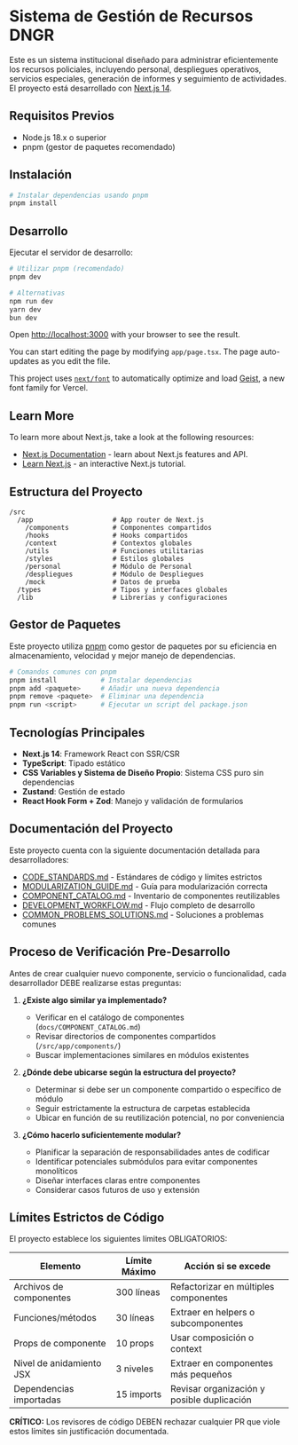 # Sistema de Gestión de Recursos DNGR

Este es un sistema institucional diseñado para administrar eficientemente los recursos policiales, incluyendo personal, despliegues operativos, servicios especiales, generación de informes y seguimiento de actividades. El proyecto está desarrollado con [Next.js 14](https://nextjs.org).

## Requisitos Previos

- Node.js 18.x o superior
- pnpm (gestor de paquetes recomendado)

## Instalación

```bash
# Instalar dependencias usando pnpm
pnpm install
```

## Desarrollo

Ejecutar el servidor de desarrollo:

```bash
# Utilizar pnpm (recomendado)
pnpm dev

# Alternativas
npm run dev
yarn dev
bun dev
```

Open [http://localhost:3000](http://localhost:3000) with your browser to see the result.

You can start editing the page by modifying `app/page.tsx`. The page auto-updates as you edit the file.

This project uses [`next/font`](https://nextjs.org/docs/app/building-your-application/optimizing/fonts) to automatically optimize and load [Geist](https://vercel.com/font), a new font family for Vercel.

## Learn More

To learn more about Next.js, take a look at the following resources:

- [Next.js Documentation](https://nextjs.org/docs) - learn about Next.js features and API.
- [Learn Next.js](https://nextjs.org/learn) - an interactive Next.js tutorial.

## Estructura del Proyecto

```
/src
  /app                    # App router de Next.js
    /components           # Componentes compartidos
    /hooks                # Hooks compartidos
    /context              # Contextos globales
    /utils                # Funciones utilitarias
    /styles               # Estilos globales
    /personal             # Módulo de Personal
    /despliegues          # Módulo de Despliegues
    /mock                 # Datos de prueba
  /types                  # Tipos y interfaces globales
  /lib                    # Librerías y configuraciones
```

## Gestor de Paquetes

Este proyecto utiliza [pnpm](https://pnpm.io/) como gestor de paquetes por su eficiencia en almacenamiento, velocidad y mejor manejo de dependencias.

```bash
# Comandos comunes con pnpm
pnpm install           # Instalar dependencias
pnpm add <paquete>     # Añadir una nueva dependencia
pnpm remove <paquete>  # Eliminar una dependencia
pnpm run <script>      # Ejecutar un script del package.json
```

## Tecnologías Principales

- **Next.js 14**: Framework React con SSR/CSR
- **TypeScript**: Tipado estático
- **CSS Variables y Sistema de Diseño Propio**: Sistema CSS puro sin dependencias
- **Zustand**: Gestión de estado
- **React Hook Form + Zod**: Manejo y validación de formularios

## Documentación del Proyecto

Este proyecto cuenta con la siguiente documentación detallada para desarrolladores:

- [CODE_STANDARDS.md](./docs/CODE_STANDARDS.md) - Estándares de código y límites estrictos
- [MODULARIZATION_GUIDE.md](./docs/MODULARIZATION_GUIDE.md) - Guía para modularización correcta
- [COMPONENT_CATALOG.md](./docs/COMPONENT_CATALOG.md) - Inventario de componentes reutilizables
- [DEVELOPMENT_WORKFLOW.md](./docs/DEVELOPMENT_WORKFLOW.md) - Flujo completo de desarrollo
- [COMMON_PROBLEMS_SOLUTIONS.md](./docs/COMMON_PROBLEMS_SOLUTIONS.md) - Soluciones a problemas comunes

## Proceso de Verificación Pre-Desarrollo

Antes de crear cualquier nuevo componente, servicio o funcionalidad, cada desarrollador DEBE realizarse estas preguntas:

1. **¿Existe algo similar ya implementado?**
   - Verificar en el catálogo de componentes (`docs/COMPONENT_CATALOG.md`)
   - Revisar directorios de componentes compartidos (`/src/app/components/`)
   - Buscar implementaciones similares en módulos existentes

2. **¿Dónde debe ubicarse según la estructura del proyecto?**
   - Determinar si debe ser un componente compartido o específico de módulo
   - Seguir estrictamente la estructura de carpetas establecida
   - Ubicar en función de su reutilización potencial, no por conveniencia

3. **¿Cómo hacerlo suficientemente modular?**
   - Planificar la separación de responsabilidades antes de codificar
   - Identificar potenciales submódulos para evitar componentes monolíticos
   - Diseñar interfaces claras entre componentes
   - Considerar casos futuros de uso y extensión

## Límites Estrictos de Código

El proyecto establece los siguientes límites OBLIGATORIOS:

| Elemento                 | Límite Máximo | Acción si se excede                        |
| ------------------------ | ------------- | ------------------------------------------ |
| Archivos de componentes  | 300 líneas    | Refactorizar en múltiples componentes      |
| Funciones/métodos        | 30 líneas     | Extraer en helpers o subcomponentes        |
| Props de componente      | 10 props      | Usar composición o context                 |
| Nivel de anidamiento JSX | 3 niveles     | Extraer en componentes más pequeños        |
| Dependencias importadas  | 15 imports    | Revisar organización y posible duplicación |

**CRÍTICO:** Los revisores de código DEBEN rechazar cualquier PR que viole estos límites sin justificación documentada.
